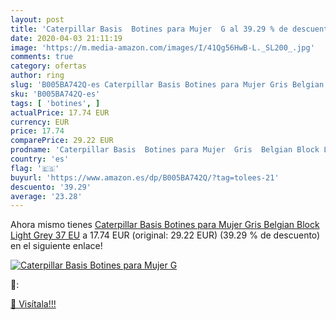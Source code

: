 ```yaml
---
layout: post
title: 'Caterpillar Basis  Botines para Mujer  G al 39.29 % de descuento'
date: 2020-04-03 21:11:19
image: 'https://m.media-amazon.com/images/I/41Qg56HwB-L._SL200_.jpg'
comments: true
category: ofertas
author: ring
slug: 'B005BA742Q-es Caterpillar Basis Botines para Mujer Gris Belgian Block...'
sku: 'B005BA742Q-es'
tags: [ 'botines', ]
actualPrice: 17.74 EUR
currency: EUR
price: 17.74
comparePrice: 29.22 EUR
prodname: 'Caterpillar Basis  Botines para Mujer  Gris  Belgian Block Light Grey   37 EU'
country: 'es'
flag: '🇪🇸'
buyurl: 'https://www.amazon.es/dp/B005BA742Q/?tag=tolees-21'
descuento: '39.29'
average: '23.28'
---
```


Ahora mismo tienes [Caterpillar Basis  Botines para Mujer  Gris  Belgian Block Light Grey   37 EU](https://www.amazon.es/dp/B005BA742Q/?tag=tolees-21) a 17.74 EUR (original: 29.22 EUR) (39.29 %  de descuento) en el siguiente enlace!

[![Caterpillar Basis  Botines para Mujer  G](https://m.media-amazon.com/images/I/41Qg56HwB-L._SL200_.jpg)](https://www.amazon.es/dp/B005BA742Q/?tag=tolees-21)

🔎:


[🛒 Visítala!!!](https://www.amazon.es/dp/B005BA742Q/?tag=tolees-21)
